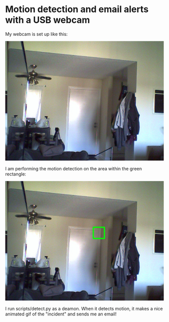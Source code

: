 # Motion detection and email alerts with a USB webcam

My webcam is set up like this:

![alt tag](https://github.com/JonathanCooper/motion-detect/blob/master/doc/example.jpg)

I am performing the motion detection on the area within the green rectangle:

![alt tag](https://github.com/JonathanCooper/motion-detect/blob/master/doc/example-boxed.jpg)

I run scripts/detect.py as a deamon.  When it detects motion, it makes a nice animated gif of the "incident" and sends me an email!
